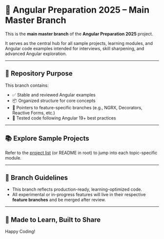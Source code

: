 # 🌟 Angular Preparation 2025 – Main Master Branch

This is the **main master branch** of the **Angular Preparation 2025** project.

It serves as the central hub for all sample projects, learning modules, and Angular code examples intended for interviews, skill sharpening, and advanced Angular exploration.

---

## 📌 Repository Purpose

This branch contains:

- ✅ Stable and reviewed Angular examples
- 📦 Organized structure for core concepts
- 📁 Pointers to feature-specific branches (e.g., NGRX, Decorators, Reactive Forms, etc.)
- 🧪 Tested code following Angular 19+ best practices

---

## 📚 Explore Sample Projects

Refer to the [project list](#) (or README in root) to jump into each topic-specific module.

---

## 🔐 Branch Guidelines

- This branch reflects production-ready, learning-optimized code.
- All experimental or in-progress features will live in their respective **feature branches** and be merged after review.

---

## 🧠 Made to Learn, Built to Share

Happy Coding!
